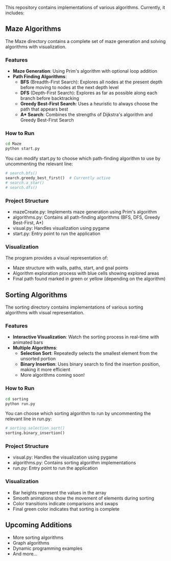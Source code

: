 This repository contains implementations of various algorithms. Currently, it includes:

## Maze Algorithms

The Maze directory contains a complete set of maze generation and solving algorithms with visualization.

### Features

- **Maze Generation**: Using Prim's algorithm with optional loop addition
- **Path Finding Algorithms**:
  - **BFS** (Breadth-First Search): Explores all nodes at the present depth before moving to nodes at the next depth level
  - **DFS** (Depth-First Search): Explores as far as possible along each branch before backtracking
  - **Greedy Best-First Search**: Uses a heuristic to always choose the path that appears best
  - **A\* Search**: Combines the strengths of Dijkstra's algorithm and Greedy Best-First Search

### How to Run

```bash
cd Maze
python start.py
```

You can modify start.py to choose which path-finding algorithm to use by uncommenting the relevant line:

```python
# search.bfs()
search.greedy_best_first()  # Currently active
# search.a_star()
# search.dfs()
```

### Project Structure

- mazeCreate.py: Implements maze generation using Prim's algorithm
- algorithms.py: Contains all path-finding algorithms (BFS, DFS, Greedy Best-First, A*)
- visual.py: Handles visualization using pygame
- start.py: Entry point to run the application

### Visualization

The program provides a visual representation of:
- Maze structure with walls, paths, start, and goal points
- Algorithm exploration process with blue cells showing explored areas
- Final path found marked in green or yellow (depending on the algorithm)

## Sorting Algorithms

The sorting directory contains implementations of various sorting algorithms with visual representation.

### Features

- **Interactive Visualization**: Watch the sorting process in real-time with animated bars
- **Multiple Algorithms**:
  - **Selection Sort**: Repeatedly selects the smallest element from the unsorted portion
  - **Binary Insertion**: Uses binary search to find the insertion position, making it more efficient
  - More algorithms coming soon!

### How to Run

```bash
cd sorting
python run.py
```

You can choose which sorting algorithm to run by uncommenting the relevant line in run.py:

```python
# sorting.selection_sort()
sorting.binary_insertion()
```

### Project Structure

- visual.py: Handles the visualization using pygame
- algorithms.py: Contains sorting algorithm implementations
- run.py: Entry point to run the application

### Visualization

- Bar heights represent the values in the array
- Smooth animations show the movement of elements during sorting
- Color transitions indicate comparisons and swaps
- Final green color indicates that sorting is complete

## Upcoming Additions

- More sorting algorithms
- Graph algorithms
- Dynamic programming examples
- And more...